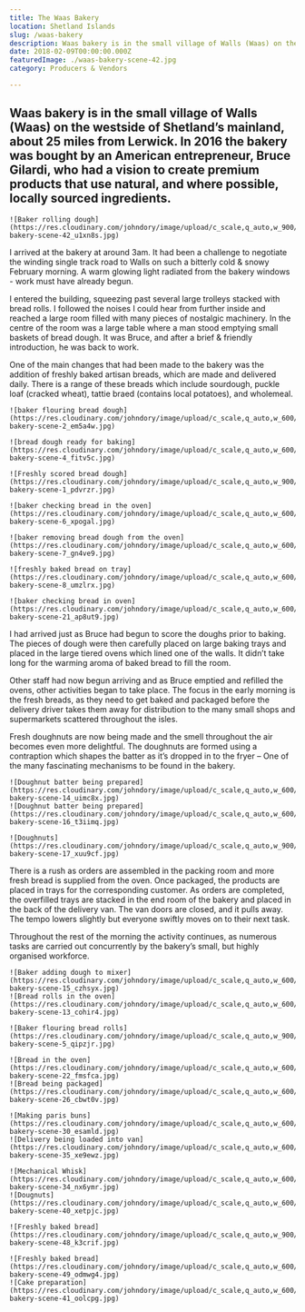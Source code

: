 ```yaml
---
title: The Waas Bakery
location: Shetland Islands
slug: /waas-bakery
description: Waas bakery is in the small village of Walls (Waas) on the westside of Shetland’s mainland, about 25 miles from Lerwick.  In 2016 the bakery was bought by an American entrepreneur, Bruce Gilardi, who had a vision to create premium products that use natural, and where possible, locally sourced ingredients.
date: 2018-02-09T00:00:00.000Z
featuredImage: ./waas-bakery-scene-42.jpg
category: Producers & Vendors

---
```

## Waas bakery is in the small village of Walls (Waas) on the westside of Shetland’s mainland, about 25 miles from Lerwick.  In 2016 the bakery was bought by an American entrepreneur, Bruce Gilardi, who had a vision to create premium products that use natural, and where possible, locally sourced ingredients. 

```grid|1
![Baker rolling dough](https://res.cloudinary.com/johndory/image/upload/c_scale,q_auto,w_900/v1568614530/posts/waasbakery/waas-bakery-scene-42_u1xn8s.jpg)
```

I arrived at the bakery at around 3am.  It had been a challenge to negotiate the winding single track road to Walls on such a bitterly cold & snowy February morning.  A warm glowing light radiated from the bakery windows - work must have already begun.

I entered the building, squeezing past several large trolleys stacked with bread rolls.  I followed the noises I could hear from further inside and reached a large room filled with many pieces of nostalgic machinery.  In the centre of the room was a large table where a man stood emptying small baskets of bread dough.  It was Bruce, and after a brief & friendly introduction, he was back to work.

One of the main changes that had been made to the bakery was the addition of freshly baked artisan breads, which are made and delivered daily.  There is a range of these breads which include sourdough, puckle loaf (cracked wheat), tattie braed (contains local potatoes), and wholemeal.  

```grid|2
![baker flouring bread dough](https://res.cloudinary.com/johndory/image/upload/c_scale,q_auto,w_600/v1568614499/posts/waasbakery/waas-bakery-scene-2_em5a4w.jpg)

![bread dough ready for baking](https://res.cloudinary.com/johndory/image/upload/c_scale,q_auto,w_600/v1568614498/posts/waasbakery/waas-bakery-scene-4_fitv5c.jpg)

```

```grid|1
![Freshly scored bread dough](https://res.cloudinary.com/johndory/image/upload/c_scale,q_auto,w_900/v1568614492/posts/waasbakery/waas-bakery-scene-1_pdvrzr.jpg)
```

```grid|2
![baker checking bread in the oven](https://res.cloudinary.com/johndory/image/upload/c_scale,q_auto,w_600/v1568614502/posts/waasbakery/waas-bakery-scene-6_xpogal.jpg)

![baker removing bread dough from the oven](https://res.cloudinary.com/johndory/image/upload/c_scale,q_auto,w_600/v1568614496/posts/waasbakery/waas-bakery-scene-7_gn4ve9.jpg)
```

```grid|2
![freshly baked bread on tray](https://res.cloudinary.com/johndory/image/upload/c_scale,q_auto,w_600/v1568614509/posts/waasbakery/waas-bakery-scene-8_umzlrx.jpg)

![baker checking bread in oven](https://res.cloudinary.com/johndory/image/upload/c_scale,q_auto,w_600/v1568614512/posts/waasbakery/waas-bakery-scene-21_ap8ut9.jpg)
```

I had arrived just as Bruce had begun to score the doughs prior to baking.  The pieces of dough were then carefully placed on large baking trays and placed in the large tiered ovens which lined one of the walls. It didn’t take long for the warming aroma of baked bread to fill the room.  

Other staff had now begun arriving and as Bruce emptied and refilled the ovens, other activities began to take place.  The focus in the early morning is the fresh breads, as they need to get baked and packaged before the delivery driver takes them away for distribution to the many small shops and supermarkets scattered throughout the isles.

Fresh doughnuts are now being made and the smell throughout the air becomes even more delightful.  The doughnuts are formed using a contraption which shapes the batter as it’s dropped in to the fryer – One of the many fascinating mechanisms to be found in the bakery.

```grid|2
![Doughnut batter being prepared](https://res.cloudinary.com/johndory/image/upload/c_scale,q_auto,w_600/v1568614525/posts/waasbakery/waas-bakery-scene-14_uimc8x.jpg)
![Doughnut batter being prepared](https://res.cloudinary.com/johndory/image/upload/c_scale,q_auto,w_600/v1568614511/posts/waasbakery/waas-bakery-scene-16_t3iimq.jpg)
```

```grid|1
![Doughnuts](https://res.cloudinary.com/johndory/image/upload/c_scale,q_auto,w_900/v1568614522/posts/waasbakery/waas-bakery-scene-17_xuu9cf.jpg)
```

There is a rush as orders are assembled in the packing room and more fresh bread is supplied from the oven.  Once packaged, the products are placed in trays for the corresponding customer.  As orders are completed, the overfilled trays are stacked in the end room of the bakery and placed in the back of the delivery van.  The van doors are closed, and it pulls away.  The tempo lowers slightly but everyone swiftly moves on to their next task.

Throughout the rest of the morning the activity continues, as numerous tasks are carried out concurrently by the bakery’s small, but highly organised workforce.  

```grid|2
![Baker adding dough to mixer](https://res.cloudinary.com/johndory/image/upload/c_scale,q_auto,w_600/v1568614505/posts/waasbakery/waas-bakery-scene-15_czhsyx.jpg)
![Bread rolls in the oven](https://res.cloudinary.com/johndory/image/upload/c_scale,q_auto,w_600/v1568614505/posts/waasbakery/waas-bakery-scene-13_cohir4.jpg)
```

```grid|1
![Baker flouring bread rolls](https://res.cloudinary.com/johndory/image/upload/c_scale,q_auto,w_900/v1568614496/posts/waasbakery/waas-bakery-scene-5_qipzjr.jpg)
```

```grid|2
![Bread in the oven](https://res.cloudinary.com/johndory/image/upload/c_scale,q_auto,w_600/v1568614521/posts/waasbakery/waas-bakery-scene-22_fmsfca.jpg)
![Bread being packaged](https://res.cloudinary.com/johndory/image/upload/c_scale,q_auto,w_600/v1568614521/posts/waasbakery/waas-bakery-scene-26_cbwt0v.jpg)
```

```grid|2
![Making paris buns](https://res.cloudinary.com/johndory/image/upload/c_scale,q_auto,w_600/v1568614517/posts/waasbakery/waas-bakery-scene-30_esamld.jpg)
![Delivery being loaded into van](https://res.cloudinary.com/johndory/image/upload/c_scale,q_auto,w_600/v1568614532/posts/waasbakery/waas-bakery-scene-35_xe9ewz.jpg)
```

```grid|2
![Mechanical Whisk](https://res.cloudinary.com/johndory/image/upload/c_scale,q_auto,w_600/v1568614522/posts/waasbakery/waas-bakery-scene-34_nx6ymr.jpg)
![Dougnuts](https://res.cloudinary.com/johndory/image/upload/c_scale,q_auto,w_600/v1568614531/posts/waasbakery/waas-bakery-scene-40_xetpjc.jpg)
```

```grid|1
![Freshly baked bread](https://res.cloudinary.com/johndory/image/upload/c_scale,q_auto,w_900/v1568614531/posts/waasbakery/waas-bakery-scene-48_k3crif.jpg)
```

```grid|2
![Freshly baked bread](https://res.cloudinary.com/johndory/image/upload/c_scale,q_auto,w_600/v1568614531/posts/waasbakery/waas-bakery-scene-49_odmwg4.jpg)
![Cake preparation](https://res.cloudinary.com/johndory/image/upload/c_scale,q_auto,w_600/v1568614531/posts/waasbakery/waas-bakery-scene-41_oolcpg.jpg)
```